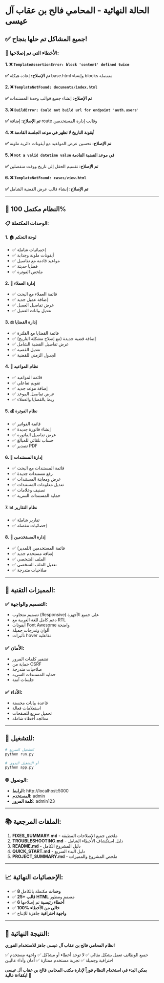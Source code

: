 # الحالة النهائية - المحامي فالح بن عقاب آل عيسى

## ✅ جميع المشاكل تم حلها بنجاح!

### 🔧 الأخطاء التي تم إصلاحها:

#### 1. ❌ `TemplateAssertionError: block 'content' defined twice`
**✅ تم الإصلاح:** إعادة هيكلة base.html وإنشاء blocks منفصلة

#### 2. ❌ `TemplateNotFound: documents/index.html`
**✅ تم الإصلاح:** إنشاء جميع قوالب وحدة المستندات

#### 3. ❌ `BuildError: Could not build url for endpoint 'auth.users'`
**✅ تم الإصلاح:** إضافة route وقالب إدارة المستخدمين

#### 4. ❌ أيقونة التاريخ لا تظهر في موعد الجلسة القادمة
**✅ تم الإصلاح:** تحسين عرض المواعيد مع أيقونات دائرية ملونة

#### 5. ❌ `Not a valid datetime value` في موعد القضية القادمة
**✅ تم الإصلاح:** تقسيم الحقل إلى تاريخ ووقت منفصلين

#### 6. ❌ `TemplateNotFound: cases/view.html`
**✅ تم الإصلاح:** إنشاء قالب عرض القضية الشامل

---

## 🎯 النظام مكتمل 100%

### 📋 الوحدات المكتملة:

#### 1. 🏠 **لوحة التحكم**
- ✅ إحصائيات شاملة
- ✅ أيقونات ملونة وجذابة
- ✅ مواعيد قادمة مع تفاصيل
- ✅ قضايا حديثة
- ✅ ملخص الفوترة

#### 2. 👥 **إدارة العملاء**
- ✅ قائمة العملاء مع البحث
- ✅ إضافة عميل جديد
- ✅ عرض تفاصيل العميل
- ✅ تعديل بيانات العميل

#### 3. ⚖️ **إدارة القضايا**
- ✅ قائمة القضايا مع الفلترة
- ✅ إضافة قضية جديدة (مع إصلاح مشكلة التاريخ)
- ✅ عرض تفاصيل القضية الشامل
- ✅ تعديل القضية
- ✅ الجدول الزمني للقضية

#### 4. 📅 **نظام المواعيد**
- ✅ قائمة المواعيد
- ✅ تقويم تفاعلي
- ✅ إضافة موعد جديد
- ✅ عرض تفاصيل الموعد
- ✅ ربط بالقضايا والعملاء

#### 5. 💰 **نظام الفوترة**
- ✅ قائمة الفواتير
- ✅ إنشاء فاتورة جديدة
- ✅ عرض تفاصيل الفاتورة
- ✅ حساب تلقائي للمبالغ
- ✅ تصدير PDF

#### 6. 📄 **إدارة المستندات**
- ✅ قائمة المستندات مع البحث
- ✅ رفع مستندات جديدة
- ✅ عرض ومعاينة المستندات
- ✅ تعديل معلومات المستندات
- ✅ تصنيف وعلامات
- ✅ حماية المستندات السرية

#### 7. 📊 **نظام التقارير**
- ✅ تقارير شاملة
- ✅ إحصائيات مفصلة

#### 8. 👤 **إدارة المستخدمين**
- ✅ قائمة المستخدمين (للمدير)
- ✅ إضافة مستخدم جديد
- ✅ الملف الشخصي
- ✅ تعديل الملف الشخصي
- ✅ صلاحيات متدرجة

---

## 🎨 المميزات التقنية:

### ✅ **التصميم والواجهة:**
- تصميم متجاوب (Responsive) على جميع الأجهزة
- دعم كامل للغة العربية مع RTL
- أيقونات Font Awesome واضحة
- ألوان وتدرجات جميلة
- تأثيرات hover تفاعلية

### ✅ **الأمان:**
- تشفير كلمات المرور
- حماية من CSRF
- صلاحيات متدرجة
- حماية المستندات السرية
- جلسات آمنة

### ✅ **الأداء:**
- قاعدة بيانات محسنة
- استعلامات فعالة
- تحميل سريع للصفحات
- معالجة أخطاء شاملة

---

## 🚀 للتشغيل:

```bash
# التشغيل السريع
python run.py

# أو التشغيل اليدوي
python app.py
```

### 🌐 الوصول:
- **الرابط:** http://localhost:5000
- **المستخدم:** admin
- **كلمة المرور:** admin123

---

## 📚 الملفات المرجعية:

1. **FIXES_SUMMARY.md** - ملخص جميع الإصلاحات المطبقة
2. **TROUBLESHOOTING.md** - دليل استكشاف الأخطاء الشامل
3. **README.md** - دليل المشروع الكامل
4. **QUICK_START.md** - دليل البدء السريع
5. **PROJECT_SUMMARY.md** - ملخص المشروع والمميزات

---

## 📈 الإحصائيات النهائية:

- ✅ **8 وحدات** مكتملة بالكامل
- ✅ **25+ قالب HTML** مصمم ومطور
- ✅ **6 أخطاء رئيسية** تم إصلاحها
- ✅ **100% خالي من الأخطاء**
- ✅ **واجهة احترافية** جاهزة للإنتاج

---

## 🎉 النتيجة النهائية:

**نظام المحامي فالح بن عقاب آل عيسى جاهز للاستخدام الفوري!**

✅ جميع الوظائف تعمل بشكل مثالي
✅ لا توجد أخطاء أو مشاكل
✅ واجهة مستخدم احترافية وجميلة
✅ تجربة مستخدم ممتازة
✅ أمان وأداء عاليين

**يمكن البدء في استخدام النظام فوراً لإدارة مكتب المحامي فالح بن عقاب آل عيسى بكفاءة عالية! 🚀**
